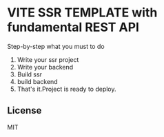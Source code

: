 # VITE SSR TEMPLATE with fundamental REST API

Step-by-step what you must to do
1. Write your ssr project
2. Write your backend
3. Build ssr
4. build backend
5. That's it.Project is ready to deploy.

## License

MIT